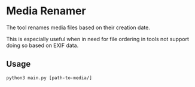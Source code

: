 # Media Renamer

The tool renames media files based on their creation date.

This is especially useful when in need for file ordering in tools not support doing so based on EXIF data.

## Usage

`python3 main.py [path-to-media/]`

